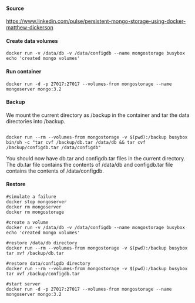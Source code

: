 #### Source
https://www.linkedin.com/pulse/persistent-mongo-storage-using-docker-matthew-dickerson

#### Create data volumes
```
docker run -v /data/db -v /data/configdb --name mongostorage busybox echo 'created mongo volumes'
```

#### Run container
```
docker run -d -p 27017:27017 --volumes-from mongostorage --name mongoserver mongo:3.2
```

#### Backup

We mount the current directory as /backup in the container and tar the data directories into /backup.
```$xslt

docker run --rm --volumes-from mongostorage -v $(pwd):/backup busybox bin/sh -c "tar cvf /backup/db.tar /data/db && tar cvf /backup/configdb.tar /data/configdb"
```

You should now have db.tar and configdb.tar files in the current directory. The db.tar file contains the contents of /data/db and configdb.tar file contains the contents of /data/configdb.

#### Restore

```
#simulate a failure
docker stop mongoserver
docker rm mongoserver
docker rm mongostorage

#create a volume
docker run -v /data/db -v /data/configdb --name mongostorage busybox echo 'created mongo volumes'

#restore /data/db directory
docker run --rm --volumes-from mongostorage -v $(pwd):/backup busybox tar xvf /backup/db.tar

#restore data/configdb directory
docker run --rm --volumes-from mongostorage -v $(pwd):/backup busybox tar xvf /backup/configdb.tar

#start server
docker run -d -p 27017:27017 --volumes-from mongostorage --name mongoserver mongo:3.2
```
